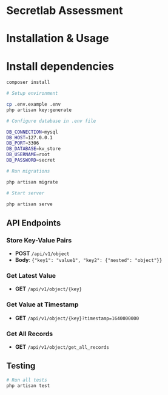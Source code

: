 # Secretlab Assessment

# Installation & Usage

# Install dependencies

```bash
composer install

# Setup environment

cp .env.example .env
php artisan key:generate

# Configure database in .env file

DB_CONNECTION=mysql
DB_HOST=127.0.0.1
DB_PORT=3306
DB_DATABASE=kv_store
DB_USERNAME=root
DB_PASSWORD=secret

# Run migrations

php artisan migrate

# Start server

php artisan serve

```

## API Endpoints

### Store Key-Value Pairs

- **POST** `/api/v1/object`
- **Body**: `{"key1": "value1", "key2": {"nested": "object"}}`

### Get Latest Value

- **GET** `/api/v1/object/{key}`

### Get Value at Timestamp

- **GET** `/api/v1/object/{key}?timestamp=1640000000`

### Get All Records

- **GET** `/api/v1/object/get_all_records`

## Testing

```bash
# Run all tests
php artisan test
```
